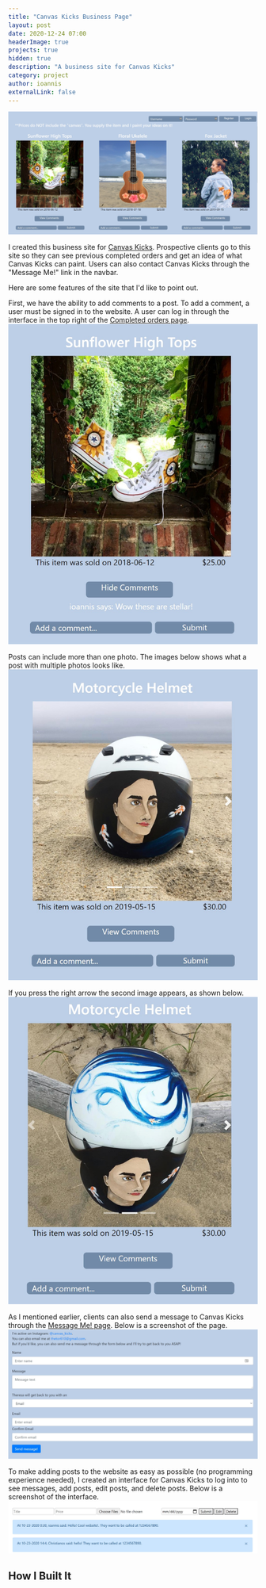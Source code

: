 ```yaml
---
title: "Canvas Kicks Business Page"
layout: post
date: 2020-12-24 07:00
headerImage: true
projects: true
hidden: true
description: "A business site for Canvas Kicks"
category: project
author: ioannis
externalLink: false
---
```


![First three posts](/assets/images/canvaskicks/first3posts.jpg)

I created this business site for [Canvas Kicks](https://canvaskicks.store). Prospective clients go to this site
so they can see previous completed orders and get an idea of what Canvas Kicks can paint. Users can also contact
Canvas Kicks through the "Message Me!" link in the navbar.

Here are some features of the site that I'd like to point out.

First, we have the ability to add comments to a post. To add a comment, a user must be signed in to the website. A user can
log in through the interface in the top right of the [Completed orders page](https://canvaskicks.store/prevWorks.html).
![Showwing comments](/assets/images/canvaskicks/show_comments.jpg)

Posts can include more than one photo. The images below shows what a post with multiple photos looks like.
![Multi photo](/assets/images/canvaskicks/multi_photo1.jpg)

If you press the right arrow the second image appears, as shown below.
![Multi photo 2](/assets/images/canvaskicks/multi_photo2.jpg)

As I mentioned earlier, clients can also send a message to Canvas Kicks through the [Message Me! page](https://canvaskicks.store/messageme.html).
Below is a screenshot of the page.
![Message Me! page](/assets/images/canvaskicks/send_message.jpg)

To make adding posts to the website as easy as possible (no programming experience needed), I created an interface for
Canvas Kicks to log into to see messages, add posts, edit posts, and delete posts. Below is a screenshot of the interface.
![Owner dashboard](/assets/images/canvaskicks/owner_dashboard.jpg)

## How I Built It
